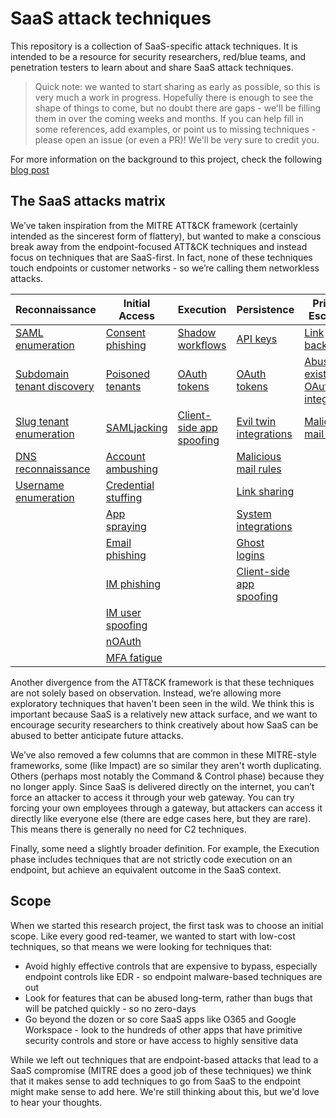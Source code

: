 # SaaS attack techniques

This repository is a collection of SaaS-specific attack techniques. It is intended to be a resource for security researchers, red/blue teams, and penetration testers to learn about and share SaaS attack techniques.

> Quick note: we wanted to start sharing as early as possible, so this is very much a work in progress. Hopefully there is enough to see the shape of things to come, but no doubt there are gaps - we'll be filling them in over the coming weeks and months. If you can help fill in some references, add examples, or point us to missing techniques - please open an issue (or even a PR)! We'll be very sure to credit you.

For more information on the background to this project, check the following [blog post](https://pushsecurity.com/blog/saas-attack-techniques/)

## The SaaS attacks matrix

We’ve taken inspiration from the MITRE ATT&CK framework (certainly intended as the sincerest form of flattery), but wanted to make a conscious break away from the endpoint-focused ATT&CK techniques and instead focus on techniques that are SaaS-first. In fact, none of these techniques touch endpoints or customer networks - so we’re calling them networkless attacks.

| Reconnaissance | Initial Access | Execution | Persistence | Privilege Escalation | Defense Evasion | Credential Access | Discovery | Lateral Movement | Exfiltration |
| --- | --- | --- | --- | --- | --- | --- | --- | --- | --- |
|[SAML enumeration](techniques/saml_enumeration/description.md)|[Consent phishing](techniques/consent_phishing/description.md)|[Shadow workflows](techniques/shadow_workflows/description.md)|[API keys](techniques/api_keys/description.md)|[Link backdooring](techniques/link_backdooring/description.md)|[API keys](techniques/api_keys/description.md)|[Password scraping](techniques/password_scraping/description.md)|[Email discovery](techniques/email_discovery/description.md)|[Link backdooring](techniques/link_backdooring/description.md)|[Takeout services](techniques/takeout_services/description.md)|
|[Subdomain tenant discovery](techniques/subdomain_tenant_discovery/description.md)|[Poisoned tenants](techniques/poisoned_tenants/description.md)|[OAuth tokens](techniques/oauth_tokens/description.md)|[OAuth tokens](techniques/oauth_tokens/description.md)|[Abuse existing OAuth integrations](techniques/abuse_existing_oauth_integrations/description.md)|[OAuth tokens](techniques/oauth_tokens/description.md)|[API secret theft](techniques/api_secret_theft/description.md)|[App directory lookup](techniques/app_directory_lookup/description.md)|[Abuse existing OAuth integrations](techniques/abuse_existing_oauth_integrations/description.md)|[Webhooks](techniques/webhooks/description.md)|
|[Slug tenant enumeration](techniques/slug_tenant_enumeration/description.md)|[SAMLjacking](techniques/samljacking/description.md)|[Client-side app spoofing](techniques/client-side_app_spoofing/description.md)|[Evil twin integrations](techniques/evil_twin_integrations/description.md)|[Malicious mail rules](techniques/malicious_mail_rules/description.md)|[Evil twin integrations](techniques/evil_twin_integrations/description.md)||[OAuth token enumeration](techniques/oauth_token_enumeration/description.md)|[API secret theft](techniques/api_secret_theft/description.md)|[Shadow workflows](techniques/shadow_workflows/description.md)|
|[DNS reconnaissance](techniques/dns_reconnaissance/description.md)|[Account ambushing](techniques/account_ambushing/description.md)||[Malicious mail rules](techniques/malicious_mail_rules/description.md)||[Malicious mail rules](techniques/malicious_mail_rules/description.md)|||[Passwordless logins](techniques/passwordless_logins/description.md)|
|[Username enumeration](techniques/username_enumeration/description.md)|[Credential stuffing](techniques/credential_stuffing/description.md)||[Link sharing](techniques/link_sharing/description.md)||[Link sharing](techniques/link_sharing/description.md)|||[Account recovery](techniques/account_recovery/description.md)||
||[App spraying](techniques/app_spraying/description.md)||[System integrations](techniques/system_integrations/description.md)||[System integrations](techniques/system_integrations/description.md)|||[In-app phishing](techniques/in-app_phishing/description.md)||
||[Email phishing](techniques/email_phishing/description.md)||[Ghost logins](techniques/ghost_logins/description.md)||[Ghost logins](techniques/ghost_logins/description.md)|||[IM user spoofing](techniques/im_user_spoofing/description.md)||
||[IM phishing](techniques/im_phishing/description.md)||[Client-side app spoofing](techniques/client-side_app_spoofing/description.md)||[Client-side app spoofing](techniques/client-side_app_spoofing/description.md)|||[Automation workflow sharing](techniques/automation_workflow_sharing/description.md)||
||[IM user spoofing](techniques/im_user_spoofing/description.md)|||||||||
||[nOAuth](techniques/noauth/description.md)|||||||||
||[MFA fatigue](techniques/mfa_fatigue/description.md)|||||||||

Another divergence from the ATT&CK framework is that these techniques are not solely based on observation. Instead, we’re allowing more exploratory techniques that haven't been seen in the wild. We think this is important because SaaS is a relatively new attack surface, and we want to encourage security researchers to think creatively about how SaaS can be abused to better anticipate future attacks.

We’ve also removed a few columns that are common in these MITRE-style frameworks, some (like Impact) are so similar they aren't worth duplicating. Others (perhaps most notably the Command & Control phase) because they no longer apply. Since SaaS is delivered directly on the internet, you can’t force an attacker to access it through your web gateway. You can try forcing your own employees through a gateway, but attackers can access it directly like everyone else (there are edge cases here, but they are rare). This means there is generally no need for C2 techniques.

Finally, some need a slightly broader definition. For example, the Execution phase includes techniques that are not strictly code execution on an endpoint, but achieve an equivalent outcome in the SaaS context.

## Scope

When we started this research project, the first task was to choose an initial scope. Like every good red-teamer, we wanted to start with low-cost techniques, so that means we were looking for techniques that:
* Avoid highly effective controls that are expensive to bypass, especially endpoint controls like EDR - so endpoint malware-based techniques are out
* Look for features that can be abused long-term, rather than bugs that will be patched quickly - so no zero-days
* Go beyond the dozen or so core SaaS apps like O365 and Google Workspace - look to the hundreds of other apps that have primitive security controls and store or have access to highly sensitive data

While we left out techniques that are endpoint-based attacks that lead to a SaaS compromise (MITRE does a good job of these techniques) we think that it makes sense to add techniques to go from SaaS to the endpoint might make sense to add here. We're still thinking about this, but we'd love to hear your thoughts.
